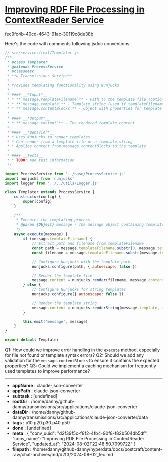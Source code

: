 # [Improving RDF File Processing in ContextReader Service](https://claude.ai/chat/d2f39f5c-f8f2-4fb4-90f8-f82b504db5df)

fec9fc4b-40cd-4643-91ac-30119c8de38b

 Here's the code with comments following jsdoc conventions:

```javascript
// src/services/text/Templater.js
/**
 * @class Templater
 * @extends ProcessService
 * @classdesc
 * **a Transmissions Service**
 * 
 * Provides templating functionality using Nunjucks.
 * 
 * #### __*Input*__
 * * **`message.templateFilename`** - Path to the template file (optional)
 * * **`message.template`** - Template string (used if templateFilename is not provided)
 * * **`message.contentBlocks`** - Object with properties for template rendering (e.g., title, body)
 * 
 * #### __*Output*__
 * * **`message.content`** - The rendered template content
 * 
 * #### __*Behavior*__
 * * Uses Nunjucks to render templates
 * * Can render from a template file or a template string
 * * Applies content from message.contentBlocks to the template
 * 
 * #### __Tests__
 * * TODO: Add test information
 */

import ProcessService from '../base/ProcessService.js'
import nunjucks from 'nunjucks'
import logger from '../../utils/Logger.js'

class Templater extends ProcessService {
    constructor(config) {
        super(config)
    }

    /**
     * Executes the templating process
     * @param {Object} message - The message object containing template and content information
     */
    async execute(message) {
        if (message.templateFilename) {
            // Extract path and filename from templateFilename
            const path = message.templateFilename.substr(0, message.templateFilename.lastIndexOf("/"))
            const filename = message.templateFilename.substr(message.templateFilename.lastIndexOf("/") + 1)

            // Configure Nunjucks with the template path
            nunjucks.configure(path, { autoescape: false })

            // Render the template file
            message.content = nunjucks.render(filename, message.contentBlocks)
        } else {
            // Configure Nunjucks for string templates
            nunjucks.configure({ autoescape: false })

            // Render the template string
            message.content = nunjucks.renderString(message.template, message.contentBlocks)
        }

        this.emit('message', message)
    }
}

export default Templater
```

Q1: How could we improve error handling in the `execute` method, especially for file not found or template syntax errors?
Q2: Should we add any validation for the `message.contentBlocks` to ensure it contains the expected properties?
Q3: Could we implement a caching mechanism for frequently used templates to improve performance?

---

* **appName** : claude-json-converter
* **appPath** : claude-json-converter
* **subtask** : [undefined]
* **rootDir** : /home/danny/github-danny/transmissions/src/applications/claude-json-converter
* **dataDir** : /home/danny/github-danny/transmissions/src/applications/claude-json-converter/data
* **tags** : p10.p20.p30.p40.p50
* **done** : [undefined]
* **meta** : {
  "conv_uuid": "d2f39f5c-f8f2-4fb4-90f8-f82b504db5df",
  "conv_name": "Improving RDF File Processing in ContextReader Service",
  "updated_at": "2024-08-02T22:48:50.709972Z"
}
* **filepath** : /home/danny/github-danny/hyperdata/docs/postcraft/content-raw/chat-archives/md/d2f3/2024-08-02_fec.md